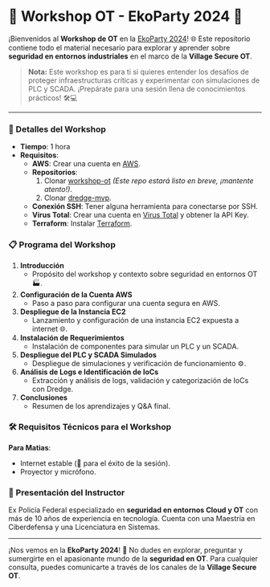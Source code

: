 # 🔐 Workshop OT - EkoParty 2024 🔐

¡Bienvenidos al **Workshop de OT** en la [EkoParty 2024](https://secureot.space/)! 🌐 Este repositorio contiene todo el material necesario para explorar y aprender sobre **seguridad en entornos industriales** en el marco de la **Village Secure OT**. 

> **Nota:** Este workshop es para ti si quieres entender los desafíos de proteger infraestructuras críticas y experimentar con simulaciones de PLC y SCADA. ¡Prepárate para una sesión llena de conocimientos prácticos! 🛠️💻

---

### 🚀 Detalles del Workshop
- **Tiempo**: 1 hora
- **Requisitos**:
  - **AWS**: Crear una cuenta en [AWS](https://signin.aws.amazon.com/signup?request_type=register).
  - **Repositorios**:
    1. Clonar [workshop-ot](https://github.com/manasseromatias/workshop-ot) _(Este repo estará listo en breve, ¡mantente atento!)_.
    2. Clonar [dredge-mvp](https://github.com/solidarity-labs/dredge-mvp).
  - **Conexión SSH**: Tener alguna herramienta para conectarse por SSH.
  - **Virus Total**: Crear una cuenta en [Virus Total](https://www.virustotal.com/) y obtener la API Key.
  - **Terraform**: Instalar [Terraform](https://developer.hashicorp.com/terraform/install?product_intent=terraform).

### 📋 Programa del Workshop
1. **Introducción**
   - Propósito del workshop y contexto sobre seguridad en entornos OT 🏭.
2. **Configuración de la Cuenta AWS**
   - Paso a paso para configurar una cuenta segura en AWS.
3. **Despliegue de la Instancia EC2**
   - Lanzamiento y configuración de una instancia EC2 expuesta a internet 🌐.
4. **Instalación de Requerimientos**
   - Instalación de componentes para simular un PLC y un SCADA.
5. **Despliegue del PLC y SCADA Simulados**
   - Despliegue de simulaciones y verificación de funcionamiento ⚙️.
6. **Análisis de Logs e Identificación de IoCs**
   - Extracción y análisis de logs, validación y categorización de IoCs con Dredge.
7. **Conclusiones**
   - Resumen de los aprendizajes y Q&A final.

### 🛠️ Requisitos Técnicos para el Workshop
**Para Matias**:
- Internet estable (🔑 para el éxito de la sesión).
- Proyector y micrófono.

### 📸 Presentación del Instructor
Ex Policía Federal especializado en **seguridad en entornos Cloud y OT** con más de 10 años de experiencia en tecnología. Cuenta con una Maestría en Ciberdefensa y una Licenciatura en Sistemas.

---

¡Nos vemos en la **EkoParty 2024**! 🎉 No dudes en explorar, preguntar y sumergirte en el apasionante mundo de la **seguridad en OT**. Para cualquier consulta, puedes comunicarte a través de los canales de la **Village Secure OT**.
